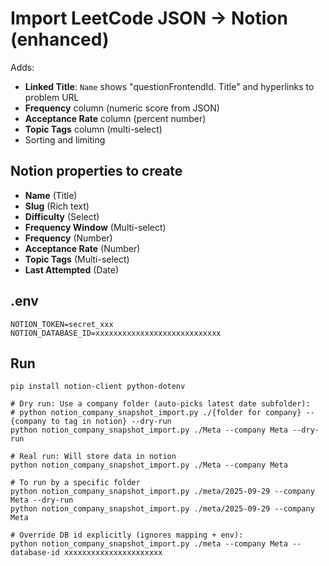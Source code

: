 
# Import LeetCode JSON → Notion (enhanced)

Adds:
- **Linked Title**: `Name` shows "questionFrontendId. Title" and hyperlinks to problem URL
- **Frequency** column (numeric score from JSON)
- **Acceptance Rate** column (percent number)
- **Topic Tags** column (multi-select)
- Sorting and limiting

## Notion properties to create
- **Name** (Title)
- **Slug** (Rich text)
- **Difficulty** (Select)
- **Frequency Window** (Multi-select)
- **Frequency** (Number)
- **Acceptance Rate** (Number)
- **Topic Tags** (Multi-select)
- **Last Attempted** (Date)

## .env
```
NOTION_TOKEN=secret_xxx
NOTION_DATABASE_ID=xxxxxxxxxxxxxxxxxxxxxxxxxxxx
```

## Run
```
pip install notion-client python-dotenv

# Dry run: Use a company folder (auto-picks latest date subfolder):
# python notion_company_snapshot_import.py ./{folder for company} --{company to tag in notion} --dry-run
python notion_company_snapshot_import.py ./Meta --company Meta --dry-run

# Real run: Will store data in notion
python notion_company_snapshot_import.py ./Meta --company Meta

# To run by a specific folder
python notion_company_snapshot_import.py ./meta/2025-09-29 --company Meta --dry-run
python notion_company_snapshot_import.py ./meta/2025-09-29 --company Meta

# Override DB id explicitly (ignores mapping + env):
python notion_company_snapshot_import.py ./meta --company Meta --database-id xxxxxxxxxxxxxxxxxxxxxx
```
